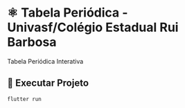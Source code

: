 # :atom_symbol: Tabela Periódica - Univasf/Colégio Estadual Rui Barbosa

Tabela Periódica Interativa

## :rocket: Executar Projeto

```bash
flutter run
```